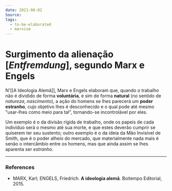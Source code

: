 ```yaml
---
date: 2021-06-02
Source:
tags:
  - to-be-elaborated
  - marxism
---
```

# Surgimento da alienação [*Entfremdung*], segundo Marx e Engels
N'[[A Ideologia Alemã]], Marx e Engels elaboram que, quando o trabalho não é dividido de forma **voluntária**, e sim de forma **natural** (no sentido de *natureza*, *nascimento*), a ação do homens se lhes parecerá um **poder estranho**, cujo objetivo lhes é desconhecido e o qual pode até mesmo "usar-lhes como meio para tal", tornando-se incontrolável por eles. 

Um exemplo é o da divisão rígida de trabalho, onde os papeis de cada indivíduo será o mesmo até sua morte, e que estes deverão cumprir se quiserem ter seu sustento; outro exemplo é o da ideia da Mão Invisível de Smith, que é o poder alheio do mercado, que materialmente nada mais é senão o intercâmbio entre os homens, mas que ainda assim se lhes aparenta ser *estranho*.

---
### References
- MARX, Karl; ENGELS, Friedrich. **A ideologia alemã**. Boitempo Editorial, 2015.
